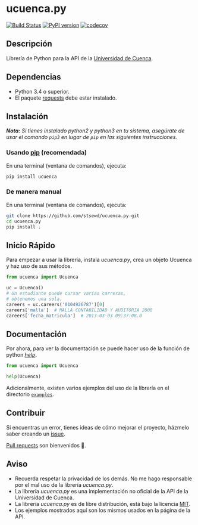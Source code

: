 # ucuenca.py

[![Build Status](https://travis-ci.org/stsewd/ucuenca.py.svg?branch=master)](https://travis-ci.org/stsewd/ucuenca.py)
[![PyPI version](https://badge.fury.io/py/ucuenca.svg)](https://badge.fury.io/py/ucuenca)
[![codecov](https://codecov.io/gh/stsewd/ucuenca.py/branch/master/graph/badge.svg)](https://codecov.io/gh/stsewd/ucuenca.py)

## Descripción

Librería de Python para la API de la [Universidad de Cuenca](http://www.ucuenca.edu.ec/).

## Dependencias

- Python 3.4 o superior.
- El paquete
  [requests](<http://docs.python-requests.org/en/master/user/install/>) debe
  estar instalado.

## Instalación

_**Nota:** Si tienes instalado python2 y python3 en tu sistema, asegúrate de usar el comando `pip3` en lugar de `pip` en las siguientes instrucciones._

### Usando [pip](<https://pip.pypa.io/en/stable/quickstart/>) (recomendada)

En una terminal (ventana de comandos), ejecuta:

```bash
pip install ucuenca
```

### De manera manual

En una terminal (ventana de comandos), ejecuta:

```bash
git clone https://github.com/stsewd/ucuenca.py.git
cd ucuenca.py
pip install .
```

## Inicio Rápido

Para empezar a usar la librería, instala _ucuenca.py_, crea un objeto Ucuenca y haz uso de sus métodos.

```python
from ucuenca import Ucuenca

uc = Ucuenca()
# Un estudiante puede cursar varias carreras,
# obtenemos una sola.
careers = uc.careers('0104926787')[0]
careers['malla']  # MALLA CONTABILIDAD Y AUDITORIA 2008
careers['fecha_matricula']  # 2013-03-03 09:37:08.0
```

## Documentación

Por ahora, para ver la documentación se puede hacer uso de la función de python [_help_](<https://docs.python.org/3/library/functions.html#help>).

```python
from ucuenca import Ucuenca

help(Ucuenca)
```

Adicionalmente, existen varios ejemplos del uso de la librería en el directorio [`examples`](examples/).

## Contribuir

Si encuentras un error, tienes ideas de cómo mejorar el proyecto, házmelo saber creando un [issue](<https://github.com/stsewd/ucuenca.py/issues/new>).

[Pull requests](<https://help.github.com/articles/about-pull-requests/>) son bienvenidos :snake:.

## Aviso

- Recuerda respetar la privacidad de los demás. No me hago responsable por el
  mal uso de la librería _ucuenca.py_.
- La librería _ucuenca.py_ es una implementación no oficial de la API de la
  Universidad de Cuenca.
- La librería _ucuenca.py_ es de libre distribución, está bajo la licencia [MIT](LICENSE).
- Los ejemplos mostrados aquí son los mismos usados en la página de la API.
